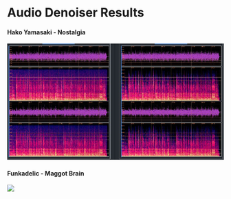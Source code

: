 # Audio Denoiser Results

#### Hako Yamasaki - Nostalgia
![](denoiser_results/hako.jpg)


#### Funkadelic - Maggot Brain
![](denoiser_results/maggot.jpg)
